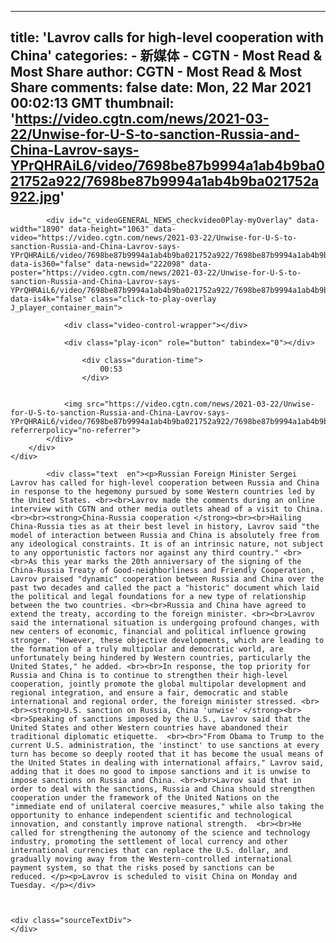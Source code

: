 
---
title: 'Lavrov calls for high-level cooperation with China'
categories: 
    - 新媒体
    - CGTN - Most Read & Most Share
author: CGTN - Most Read & Most Share
comments: false
date: Mon, 22 Mar 2021 00:02:13 GMT
thumbnail: 'https://video.cgtn.com/news/2021-03-22/Unwise-for-U-S-to-sanction-Russia-and-China-Lavrov-says-YPrQHRAiL6/video/7698be87b9994a1ab4b9ba021752a922/7698be87b9994a1ab4b9ba021752a922.jpg'
---

<div>   
<div class="cmsVideo cg-pic-big3 ">
                
<div class="cg-video-wrapper ">
    <div class="cg-player-container J_player_container" data-width="1890" data-height="1063" data-ratio="1890:1063" data-news-id="222098" data-video="https://video.cgtn.com/news/2021-03-22/Unwise-for-U-S-to-sanction-Russia-and-China-Lavrov-says-YPrQHRAiL6/video/7698be87b9994a1ab4b9ba021752a922/7698be87b9994a1ab4b9ba021752a922.m3u8" data-is360="false" data-is4k="false" data-poster="https://video.cgtn.com/news/2021-03-22/Unwise-for-U-S-to-sanction-Russia-and-China-Lavrov-says-YPrQHRAiL6/video/7698be87b9994a1ab4b9ba021752a922/7698be87b9994a1ab4b9ba021752a922.jpg" data-title="Lavrov calls for high-level Russian-Sino cooperation against U.S. hegemony" data-origin="web_list">
        <div class="cg-player-position">
            <div id="c_videoGENERAL_NEWS_checkvideo0Play" class="cg-video-main" data-video="https://video.cgtn.com/news/2021-03-22/Unwise-for-U-S-to-sanction-Russia-and-China-Lavrov-says-YPrQHRAiL6/video/7698be87b9994a1ab4b9ba021752a922/7698be87b9994a1ab4b9ba021752a922.m3u8" data-is360="false" data-poster="https://video.cgtn.com/news/2021-03-22/Unwise-for-U-S-to-sanction-Russia-and-China-Lavrov-says-YPrQHRAiL6/video/7698be87b9994a1ab4b9ba021752a922/7698be87b9994a1ab4b9ba021752a922.jpg"></div>

            <div id="c_videoGENERAL_NEWS_checkvideo0Play-myOverlay" data-width="1890" data-height="1063" data-video="https://video.cgtn.com/news/2021-03-22/Unwise-for-U-S-to-sanction-Russia-and-China-Lavrov-says-YPrQHRAiL6/video/7698be87b9994a1ab4b9ba021752a922/7698be87b9994a1ab4b9ba021752a922.m3u8" data-is360="false" data-newsid="222098" data-poster="https://video.cgtn.com/news/2021-03-22/Unwise-for-U-S-to-sanction-Russia-and-China-Lavrov-says-YPrQHRAiL6/video/7698be87b9994a1ab4b9ba021752a922/7698be87b9994a1ab4b9ba021752a922.jpg" data-is4k="false" class="click-to-play-overlay J_player_container_main">

                <div class="video-control-wrapper"></div>

                <div class="play-icon" role="button" tabindex="0"></div>

                    <div class="duration-time">
                        00:53
                    </div>


                <img src="https://video.cgtn.com/news/2021-03-22/Unwise-for-U-S-to-sanction-Russia-and-China-Lavrov-says-YPrQHRAiL6/video/7698be87b9994a1ab4b9ba021752a922/7698be87b9994a1ab4b9ba021752a922.jpg" referrerpolicy="no-referrer">
            </div>
        </div>
    </div>
</div>
            </div>

            <div class="text  en"><p>Russian Foreign Minister Sergei Lavrov has called for high-level cooperation between Russia and China in response to the hegemony pursued by some Western countries led by the United States. <br><br>Lavrov made the comments during an online interview with CGTN and other media outlets ahead of a visit to China.<br><br><strong>China-Russia cooperation </strong><br><br>Hailing China-Russia ties as at their best level in history, Lavrov said "the model of interaction between Russia and China is absolutely free from any ideological constraints. It is of an intrinsic nature, not subject to any opportunistic factors nor against any third country." <br><br>As this year marks the 20th anniversary of the signing of the China-Russia Treaty of Good-neighborliness and Friendly Cooperation, Lavrov praised "dynamic" cooperation between Russia and China over the past two decades and called the pact a "historic" document which laid the political and legal foundations for a new type of relationship between the two countries. <br><br>Russia and China have agreed to extend the treaty, according to the foreign minister. <br><br>Lavrov said the international situation is undergoing profound changes, with new centers of economic, financial and political influence growing stronger. "However, these objective developments, which are leading to the formation of a truly multipolar and democratic world, are unfortunately being hindered by Western countries, particularly the United States," he added. <br><br>In response, the top priority for Russia and China is to continue to strengthen their high-level cooperation, jointly promote the global multipolar development and regional integration, and ensure a fair, democratic and stable international and regional order, the foreign minister stressed. <br><br><strong>U.S. sanction on Russia, China 'unwise' </strong><br><br>Speaking of sanctions imposed by the U.S., Lavrov said that the United States and other Western countries have abandoned their traditional diplomatic etiquette.  <br><br>"From Obama to Trump to the current U.S. administration, the 'instinct' to use sanctions at every turn has become so deeply rooted that it has become the usual means of the United States in dealing with international affairs," Lavrov said, adding that it does no good to impose sanctions and it is unwise to impose sanctions on Russia and China. <br><br>Lavrov said that in order to deal with the sanctions, Russia and China should strengthen cooperation under the framework of the United Nations on the "immediate end of unilateral coercive measures," while also taking the opportunity to enhance independent scientific and technological innovation, and constantly improve national strength.  <br><br>He called for strengthening the autonomy of the science and technology industry, promoting the settlement of local currency and other international currencies that can replace the U.S. dollar, and gradually moving away from the Western-controlled international payment system, so that the risks posed by sanctions can be reduced. </p><p>Lavrov is scheduled to visit China on Monday and Tuesday. </p></div>



    <div class="sourceTextDiv">
    </div>
  
</div>
            
